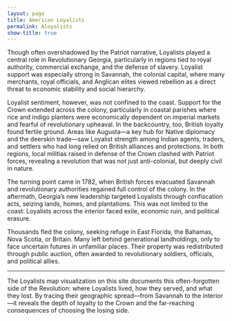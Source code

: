 ```yaml
---
layout: page
title: American Loyalists
permalink: Aloyalists
show-title: true
---
```


Though often overshadowed by the Patriot narrative, Loyalists played a central role in Revolutionary Georgia, particularly in regions tied to royal authority, commercial exchange, and the defense of slavery. Loyalist support was especially strong in Savannah, the colonial capital, where many merchants, royal officials, and Anglican elites viewed rebellion as a direct threat to economic stability and social hierarchy.

Loyalist sentiment, however, was not confined to the coast. Support for the Crown extended across the colony, particularly in coastal parishes where rice and indigo planters were economically dependent on imperial markets and fearful of revolutionary upheaval. In the backcountry, too, British loyalty found fertile ground. Areas like Augusta—a key hub for Native diplomacy and the deerskin trade—saw Loyalist strength among Indian agents, traders, and settlers who had long relied on British alliances and protections. In both regions, local militias raised in defense of the Crown clashed with Patriot forces, revealing a revolution that was not just anti-colonial, but deeply civil in nature.

The turning point came in 1782, when British forces evacuated Savannah and revolutionary authorities regained full control of the colony. In the aftermath, Georgia’s new leadership targeted Loyalists through confiscation acts, seizing lands, homes, and plantations. This was not limited to the coast: Loyalists across the interior faced exile, economic ruin, and political erasure.

Thousands fled the colony, seeking refuge in East Florida, the Bahamas, Nova Scotia, or Britain. Many left behind generational landholdings, only to face uncertain futures in unfamiliar places. Their property was redistributed through public auction, often awarded to revolutionary soldiers, officials, and political allies.

---

The Loyalists map visualization on this site documents this often-forgotten side of the Revolution: where Loyalists lived, how they served, and what they lost. By tracing their geographic spread—from Savannah to the interior—it reveals the depth of loyalty to the Crown and the far-reaching consequences of choosing the losing side.

